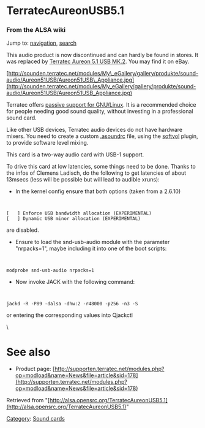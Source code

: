 TerratecAureonUSB5.1
====================

### From the ALSA wiki

Jump to: [navigation](#mw-head), [search](#p-search)

This audio product is now discontinued and can hardly be found in
stores. It was replaced by [Terratec Aureon 5.1 USB
MK.2](/Terratec_Aureon_5.1_USB_MK.2 "Terratec Aureon 5.1 USB MK.2"). You
may find it on eBay.

[http://sounden.terratec.net/modules/My\_eGallery/gallery/produkte/sound-audio/Aureon51USB/Aureon51USB\_Appliance.jpg](http://sounden.terratec.net/modules/My_eGallery/gallery/produkte/sound-audio/Aureon51USB/Aureon51USB_Appliance.jpg)

Terratec offers [passive support for
GNU/Linux](ftp://ftp.terratec.de/Documentation/Linux_and_Mac_OSX_Compatiblity.pdf).
It is a recommended choice for people needing good sound quality,
without investing in a professional sound card.

Like other USB devices, Terratec audio devices do not have hardware
mixers. You need to create a custom [.asoundrc](/.asoundrc ".asoundrc")
file, using the [softvol](/Softvol "Softvol") plugin, to provide
software level mixing.

This card is a two-way audio card with USB-1 support.

To drive this card at low latencies, some things need to be done. Thanks
to the infos of Clemens Ladisch, do the following to get latencies of
about 13msecs (less will be possible but will lead to audible xruns):

-   In the kernel config ensure that both options (taken from a 2.6.10)

` `

    [   ] Enforce USB bandwidth allocation (EXPERIMENTAL)
    [   ] Dynamic USB minor allocation (EXPERIMENTAL)

are disabled.

-   Ensure to load the snd-usb-audio module with the parameter
    "nrpacks=1", maybe including it into one of the boot scripts:

` `

    modprobe snd-usb-audio nrpacks=1

-   Now invoke JACK with the following command:

` `

    jackd -R -P89 -dalsa -dhw:2 -r48000 -p256 -n3 -S

or entering the corresponding values into Qjackctl

\

See also
========

-   Product page:
    [http://supporten.terratec.net/modules.php?op=modload&name=News&file=article&sid=178](http://supporten.terratec.net/modules.php?op=modload&name=News&file=article&sid=178)

Retrieved from
"[http://alsa.opensrc.org/TerratecAureonUSB5.1](http://alsa.opensrc.org/TerratecAureonUSB5.1)"

[Category](/Special:Categories "Special:Categories"): [Sound
cards](/Category:Sound_cards "Category:Sound cards")


